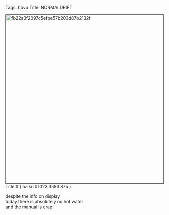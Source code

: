 Tags: hbvu
Title: NORMALDRIFT  
  
<p><img src="https://objects.hbvu.su/blotpix/2013/03/24.jpeg" width=540 height=540 alt="fb22a3f2097c5efbe57b203d87b2132f" border=1>  
Title:# ( haiku #1023.3583.875 )  
  
despite the info on display  
today there is absolutely no hot water  
and the manual is crap  
